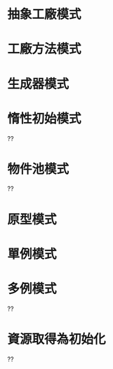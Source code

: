 

# 抽象工廠模式

# 工廠方法模式

# 生成器模式

# 惰性初始模式

??

#  物件池模式

??

# 原型模式



# 單例模式



# 多例模式



??



# 資源取得為初始化

?? 



